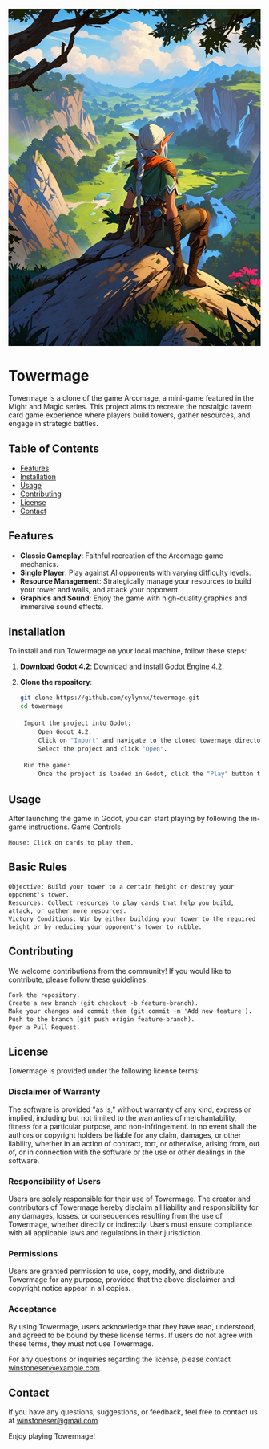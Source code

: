 ![image](/art_ElvenScout.jpg)

# Towermage

Towermage is a clone of the game Arcomage, a mini-game featured in the Might and Magic series. This project aims to recreate the nostalgic tavern card game experience where players build towers, gather resources, and engage in strategic battles.

## Table of Contents
- [Features](#features)
- [Installation](#installation)
- [Usage](#usage)
- [Contributing](#contributing)
- [License](#license)
- [Contact](#contact)

## Features
- **Classic Gameplay**: Faithful recreation of the Arcomage game mechanics.
- **Single Player**: Play against AI opponents with varying difficulty levels.
- **Resource Management**: Strategically manage your resources to build your tower and walls, and attack your opponent.
- **Graphics and Sound**: Enjoy the game with high-quality graphics and immersive sound effects.

## Installation
To install and run Towermage on your local machine, follow these steps:

1. **Download Godot 4.2**:
   Download and install [Godot Engine 4.2](https://godotengine.org/download).

2. **Clone the repository**:
   ```sh
   git clone https://github.com/cylynnx/towermage.git
   cd towermage

    Import the project into Godot:
        Open Godot 4.2.
        Click on "Import" and navigate to the cloned towermage directory.
        Select the project and click "Open".

    Run the game:
        Once the project is loaded in Godot, click the "Play" button to start the game.

## Usage

After launching the game in Godot, you can start playing by following the in-game instructions.
Game Controls

    Mouse: Click on cards to play them.

## Basic Rules

    Objective: Build your tower to a certain height or destroy your opponent's tower.
    Resources: Collect resources to play cards that help you build, attack, or gather more resources.
    Victory Conditions: Win by either building your tower to the required height or by reducing your opponent's tower to rubble.

## Contributing

We welcome contributions from the community! If you would like to contribute, please follow these guidelines:

    Fork the repository.
    Create a new branch (git checkout -b feature-branch).
    Make your changes and commit them (git commit -m 'Add new feature').
    Push to the branch (git push origin feature-branch).
    Open a Pull Request.

## License

Towermage is provided under the following license terms:

### Disclaimer of Warranty

The software is provided "as is," without warranty of any kind, express or implied, including but not limited to the warranties of merchantability, fitness for a particular purpose, and non-infringement. In no event shall the authors or copyright holders be liable for any claim, damages, or other liability, whether in an action of contract, tort, or otherwise, arising from, out of, or in connection with the software or the use or other dealings in the software.

### Responsibility of Users

Users are solely responsible for their use of Towermage. The creator and contributors of Towermage hereby disclaim all liability and responsibility for any damages, losses, or consequences resulting from the use of Towermage, whether directly or indirectly. Users must ensure compliance with all applicable laws and regulations in their jurisdiction.

### Permissions

Users are granted permission to use, copy, modify, and distribute Towermage for any purpose, provided that the above disclaimer and copyright notice appear in all copies.

### Acceptance

By using Towermage, users acknowledge that they have read, understood, and agreed to be bound by these license terms. If users do not agree with these terms, they must not use Towermage.

For any questions or inquiries regarding the license, please contact [winstoneser@example.com](mailto:winstoneser@gmail.com).

## Contact

If you have any questions, suggestions, or feedback, feel free to contact us at winstoneser@gmail.com

Enjoy playing Towermage!

